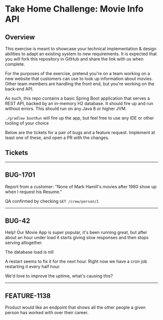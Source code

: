 # Take Home Challenge: Movie Info API

## Overview
This exercise is meant to showcase your technical implementation & design abilities to adapt an existing system to new requirements.
It is expected that you will fork this repository in GitHub and share the link with us when complete.

For the purposes of the exercise, pretend you're on a team working on a new website that customers can use to look up information about movies.
Other team members are handling the front end, but you're working on the back-end API.

As such, this repo contains a basic Spring Boot application that serves a REST API, backed by an in-memory H2 database.
It should fire up and run without errors.  This should run on any Java 8 or higher JVM.

`./gradlew bootRun` will fire up the app, but feel free to use any IDE or other tooling of your choice

Below are the tickets for a pair of bugs and a feature request.  Implement at least one of these, and open a PR with the changes.

## Tickets

---------
BUG-1701
---------

Report from a customer: 
"None of Mark Hamill's movies after 1980 show up when I request his Resume."

QA confirmed by checking `GET /crew/person/1`


---------
BUG-42
---------

Help!  Our Movie App is super popular, it's been running great, but after about an hour under load it starts giving slow responses and then stops serving altogether.

The database load is nill

A restart seems to fix it for the next hour.  Right now we have a cron job restarting it every half hour.

We'd love to improve the uptime, what's causing this?


---------
FEATURE-1138
---------

Product would like an endpoint that shows all the other people a given person has worked with over their career.





